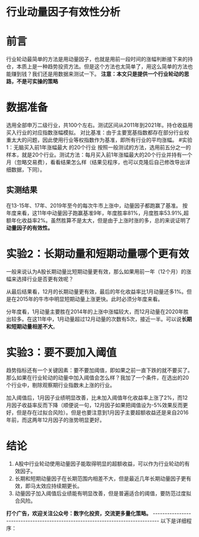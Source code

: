 # 行业动量因子有效性分析

# 前言
行业轮动最简单的方法是用动量因子，也就是用前一段时间的涨幅判断接下来的持仓，本质上是一种趋势投资方法。但是这个方法也太简单了，用这么简单的方法也能赚到钱？我们还是用数据来测试一下。
**注意：本文只是提供一个行业轮动的思路，不是可实操的策略**
# 数据准备
选用全部申万二级行业，共100个左右。测试区间从2011年到2021年。持仓收益用买入行业的对应指数涨幅模拟。
对比基准：由于主要宽基指数都存在部分行业权重太大的问题，因此使用行业等权指数作为基准，即所有行业的平均涨幅。
#实验1：无脑买入前1年涨幅最大 的20个行业
按照一般测试的方法，选用前五分之一的样本，就是20个行业。测试方法：每月买入前1年涨幅最大的20个行业并持有一个月（忽略交易费），看看结果怎么样（结果见程序，也可以克隆后自己修改导出详细数据，下同）。

## 实测结果
在13-15年、17年、2019年至今的每次牛市上涨中，动量因子都跑赢了基准。
按年度来看，这11年中动量因子跑赢基准9年，年度胜率81%，月度胜率53.91%,超额年化收益率2%。虽然胜算不是太大，但是由于上涨时涨的多，总的来说证明了**动量因子的有效性。**

# 实验2：长期动量和短期动量哪个更有效
一般来说认为A股长期动量比短期动量更有效，那么如果用前一年（12个月）的涨幅来选择行业是否更有效呢？

从最后结果看，12月的长期动量更有效，最后的年化收益率比1月动量还多1%。但是在2015年的牛市中明显短期动量上涨更快。此时必须分年度来看。

分年度看，1月动量主要胜在2014年的上涨中涨幅较大，而12月动量在2020年胜出较多。在这11年中，1月动量超过12月动量的次数有5次，接近一半。可以说**长期和短期动量相差不大**。
# 实验3：要不要加入阈值
趋势指标还有一个关键因素：要不要加阈值，即如果之前一直下跌的就不要买了。那么如果在行业轮动的动量中加入阈值会怎么样？我加了一个条件，在选出的20个行业中，剔除观察期行业指数未上涨的行业。

加入阈值后，1月因子业绩明显改善，比未加入阈值年化收益率上涨了2%，而12月因子收益率反而下降（顺便说一句，12月因子如果把阈值设为-5%效果反而更好，但是存在过拟合风险）。但是也要注意到1月因子主要超额收益还是来自2016年前，而这两年12月因子的涨势明显更好。
# 结论
1. A股中行业轮动使用动量因子能取得明显的超额收益，可以作为行业轮动的有效因子。
2. 长期和短期动量因子在长期范围内相差不大，但是最近几年长期动量因子更有效，即马太效应持续期更长。
3. 动量因子加入阈值后业绩能有明显改善，但是普遍适合的阈值，要防范过度拟合风险。

**打个广告，欢迎关注公众号：数字化投资，交流更多量化策略。**
*--------------------------------------------------------------------------------*
以下是详细程序：